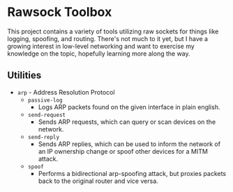# Rawsock Toolbox

This project contains a variety of tools utilizing raw sockets for things like logging, spoofing, and routing. There's not much to it yet, but I have a growing interest in low-level networking and want to exercise my knowledge on the topic, hopefully learning more along the way.


## Utilities

* `arp` - Address Resolution Protocol
  * `passive-log`
    * Logs ARP packets found on the given interface in plain english.
  * `send-request`
    * Sends ARP requests, which can query or scan devices on the network.
  * `send-reply`
    * Sends ARP replies, which can be used to inform the network of an IP ownership change or spoof other devices for a MITM attack.
  * `spoof`
    * Performs a bidirectional arp-spoofing attack, but proxies packets back to the original router and vice versa.
